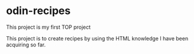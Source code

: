# odin-recipes

This project is my first TOP project 

This project is to create recipes by using the HTML knowledge I have been acquiring so far.
